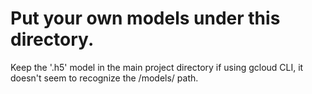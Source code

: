 # Put your own models under this directory.

Keep the '.h5' model in the main project directory if using gcloud CLI, it doesn't seem to recognize the /models/ path.

